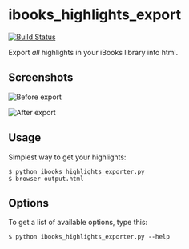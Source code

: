 # ibooks_highlights_export

[![Build
Status](https://drone.io/github.com/shrsv/ibooks_highlights_export/status.png)](https://drone.io/github.com/shrsv/ibooks_highlights_export/latest)

Export *all* highlights in your iBooks library into html.

## Screenshots

![Before export](inside.jpeg)

![After export](outside.jpeg)

## Usage

Simplest way to get your highlights:

```
$ python ibooks_highlights_exporter.py
$ browser output.html
```

## Options

To get a list of available options, type this:

```
$ python ibooks_highlights_exporter.py --help
```

